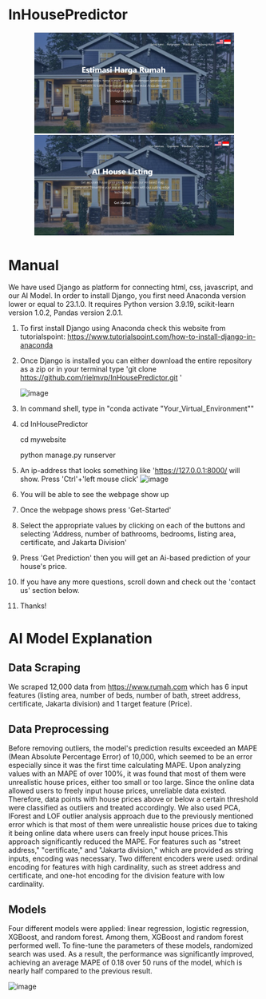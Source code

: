 # InHousePredictor

<div align="center">
  <img src="Indonesian_Ver.png" width="400" alt="Image 1" />
  <img src="English_Ver.png" width="400" alt="Image 2" />
</div>

# Manual
We have used Django as platform for connecting html, css, javascript, and our AI Model.
In order to install Django, you first need Anaconda version lower or equal to 23.1.0.
It requires Python version 3.9.19, scikit-learn version 1.0.2, Pandas version 2.0.1. 
1. To first install Django using Anaconda check this website from tutorialspoint: https://www.tutorialspoint.com/how-to-install-django-in-anaconda
2. Once Django is installed you can either download the entire repository as a zip or in your terminal type 'git clone https://github.com/rielmvp/InHousePredictor.git '

      ![image](https://github.com/rielmvp/InHousePredictor/assets/96563287/531cbc78-6ec8-477e-a0e6-ee4bce0902c4)

3. In command shell, type in "conda activate "Your_Virtual_Environment""
4. cd InHousePredictor

   cd mywebsite

   python manage.py runserver
5. An ip-address that looks something like 'https://127.0.0.1:8000/ will show.  Press 'Ctrl'+'left mouse click'
   ![image](https://github.com/rielmvp/InHousePredictor/assets/96563287/afedfcd1-f6a4-48f9-91f8-3443ff162622)
6. You will be able to see the webpage show up
7. Once the webpage shows press 'Get-Started'
8. Select the appropriate values by clicking on each of the buttons and selecting 'Address, number of bathrooms, bedrooms, listing area, certificate, and Jakarta Division' 
9. Press 'Get Prediction' then you will get an Ai-based prediction of your house's price.
10. If you have any more questions, scroll down and check out the 'contact us' section below.
11. Thanks!

# AI Model Explanation

## Data Scraping
We scraped 12,000 data from https://www.rumah.com which has 6 input features (listing area, number of beds, number of bath, street address, certificate, Jakarta division) and 1 target feature (Price).

## Data Preprocessing
Before removing outliers, the model's prediction results exceeded an MAPE (Mean Absolute Percentage Error) of 10,000, which seemed to be an error especially since it was the first time calculating MAPE. Upon analyzing values with an MAPE of over 100%, it was found that most of them were unrealistic house prices, either too small or too large. Since the online data allowed users to freely input house prices, unreliable data existed. Therefore, data points with house prices above or below a certain threshold were classified as outliers and treated accordingly. We also used PCA, IForest and LOF outlier analysis approach due to the previously mentioned error which is that most of them were unrealistic house prices due to taking it being online data where users can freely input house prices.This approach significantly reduced the MAPE.
For features such as "street address," "certificate," and "Jakarta division," which are provided as string inputs, encoding was necessary. Two different encoders were used: ordinal encoding for features with high cardinality, such as street address and certificate, and one-hot encoding for the division feature with low cardinality.

## Models
Four different models were applied: linear regression, logistic regression, XGBoost, and random forest. Among them, XGBoost and random forest performed well. To fine-tune the parameters of these models, randomized search was used. As a result, the performance was significantly improved, achieving an average MAPE of 0.18 over 50 runs of the model, which is nearly half compared to the previous result.

<img width="754" alt="image" src="https://github.com/rielmvp/InHousePredictor/assets/103105035/7330c59a-311c-45ff-a378-4d5f0440a416">


